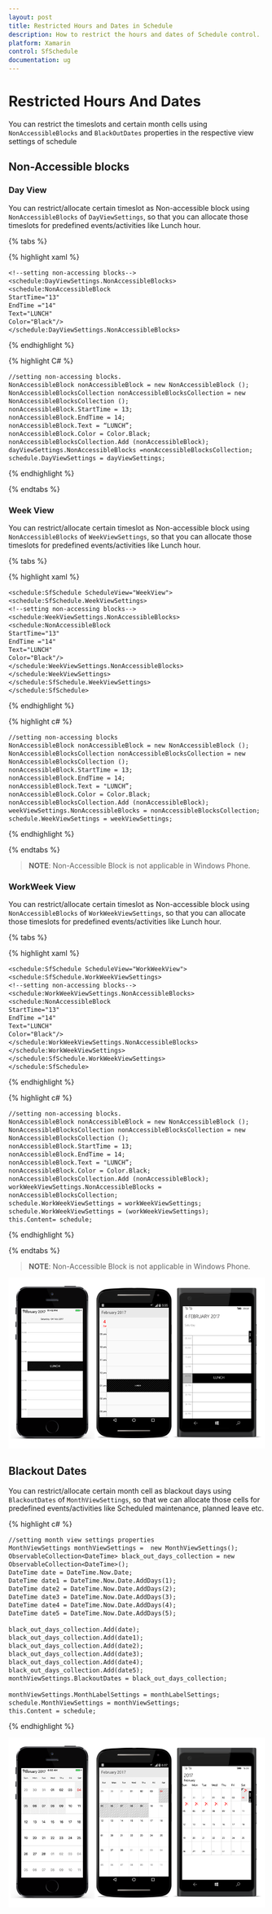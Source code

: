 ```yaml
---
layout: post
title: Restricted Hours and Dates in Schedule
description: How to restrict the hours and dates of Schedule control.
platform: Xamarin
control: SfSchedule
documentation: ug
---
```


# Restricted Hours And Dates 

You can restrict the timeslots and certain month cells using `NonAccessibleBlocks` and `BlackOutDates` properties in the respective view settings of schedule

## Non-Accessible blocks

### Day View

You can restrict/allocate certain timeslot as Non-accessible block using `NonAccessibleBlocks` of `DayViewSettings`, so that you can allocate those timeslots for predefined events/activities like Lunch hour.

{% tabs %}

{% highlight xaml %}

	<!--setting non-accessing blocks-->
	<schedule:DayViewSettings.NonAccessibleBlocks>
	<schedule:NonAccessibleBlock 
	StartTime="13" 
	EndTime ="14"
	Text="LUNCH"
	Color="Black"/>			
	</schedule:DayViewSettings.NonAccessibleBlocks>

{% endhighlight %}

{% highlight C# %}

	//setting non-accessing blocks.
	NonAccessibleBlock nonAccessibleBlock = new NonAccessibleBlock ();
	NonAccessibleBlocksCollection nonAccessibleBlocksCollection = new    NonAccessibleBlocksCollection ();
	nonAccessibleBlock.StartTime = 13;
	nonAccessibleBlock.EndTime = 14;
	nonAccessibleBlock.Text = “LUNCH”;
	nonAccessibleBlock.Color = Color.Black;
	nonAccessibleBlocksCollection.Add (nonAccessibleBlock);
	dayViewSettings.NonAccessibleBlocks =nonAccessibleBlocksCollection;
	schedule.DayViewSettings = dayViewSettings;

{% endhighlight %}

{% endtabs %}

### Week View

You can restrict/allocate certain timeslot as Non-accessible block using `NonAccessibleBlocks` of `WeekViewSettings`, so that you can allocate those timeslots for predefined events/activities like Lunch hour.

{% tabs %}

{% highlight xaml %}

	<schedule:SfSchedule ScheduleView="WeekView">
	<schedule:SfSchedule.WeekViewSettings>
	<!--setting non-accessing blocks-->
	<schedule:WeekViewSettings.NonAccessibleBlocks>
	<schedule:NonAccessibleBlock 
	StartTime="13" 
	EndTime ="14"
	Text="LUNCH"
	Color="Black"/>			
	</schedule:WeekViewSettings.NonAccessibleBlocks>
	</schedule:WeekViewSettings>
	</schedule:SfSchedule.WeekViewSettings>
	</schedule:SfSchedule>

{% endhighlight %}

{% highlight c# %}

	//setting non-accessing blocks
	NonAccessibleBlock nonAccessibleBlock = new NonAccessibleBlock ();
	NonAccessibleBlocksCollection nonAccessibleBlocksCollection = new NonAccessibleBlocksCollection ();
	nonAccessibleBlock.StartTime = 13;
	nonAccessibleBlock.EndTime = 14;
	nonAccessibleBlock.Text = "LUNCH”; 
	nonAccessibleBlock.Color = Color.Black;
	nonAccessibleBlocksCollection.Add (nonAccessibleBlock);
	weekViewSettings.NonAccessibleBlocks = nonAccessibleBlocksCollection;
	schedule.WeekViewSettings = weekViewSettings;

{% endhighlight %}

{% endtabs %}

>**NOTE**:
Non-Accessible Block is not applicable in Windows Phone.

### WorkWeek View

You can restrict/allocate certain timeslot as Non-accessible block using `NonAccessibleBlocks` of `WorkWeekViewSettings`, so that you can allocate those timeslots for predefined events/activities like Lunch hour.

{% tabs %}

{% highlight xaml %}

	<schedule:SfSchedule ScheduleView="WorkWeekView">
	<schedule:SfSchedule.WorkWeekViewSettings>
	<!--setting non-accessing blocks-->
	<schedule:WorkWeekViewSettings.NonAccessibleBlocks>
	<schedule:NonAccessibleBlock 
	StartTime="13" 
	EndTime ="14"
	Text="LUNCH"
	Color="Black"/>			
	</schedule:WorkWeekViewSettings.NonAccessibleBlocks>
	</schedule:WorkWeekViewSettings>
	</schedule:SfSchedule.WorkWeekViewSettings>
	</schedule:SfSchedule>

{% endhighlight %}

{% highlight c# %}

	//setting non-accessing blocks.
	NonAccessibleBlock nonAccessibleBlock = new NonAccessibleBlock ();
	NonAccessibleBlocksCollection nonAccessibleBlocksCollection = new NonAccessibleBlocksCollection ();
	nonAccessibleBlock.StartTime = 13;
	nonAccessibleBlock.EndTime = 14;
	nonAccessibleBlock.Text = "LUNCH”;
	nonAccessibleBlock.Color = Color.Black;
	nonAccessibleBlocksCollection.Add (nonAccessibleBlock);
	workWeekViewSettings.NonAccessibleBlocks = nonAccessibleBlocksCollection;
	schedule.WorkWeekViewSettings = workWeekViewSettings;
	schedule.WorkWeekViewSettings = (workWeekViewSettings);
	this.Content= schedule;

{% endhighlight %}

{% endtabs %}

>**NOTE**:
Non-Accessible Block is not applicable in Windows Phone.

![](RestrictedHoursandDates_images/NonAccessibleBlocks.png)

## Blackout Dates

You can restrict/allocate certain month cell as blackout days using `BlackoutDates` of `MonthViewSettings`, so that we can allocate those cells for predefined events/activities like Scheduled maintenance, planned leave etc.

{% highlight c# %}

	//setting month view settings properties
	MonthViewSettings monthViewSettings =  new MonthViewSettings();
	ObservableCollection<DateTime> black_out_days_collection = new ObservableCollection<DateTime>();
	DateTime date = DateTime.Now.Date;
	DateTime date1 = DateTime.Now.Date.AddDays(1);
	DateTime date2 = DateTime.Now.Date.AddDays(2);
	DateTime date3 = DateTime.Now.Date.AddDays(3);
	DateTime date4 = DateTime.Now.Date.AddDays(4);
	DateTime date5 = DateTime.Now.Date.AddDays(5);

	black_out_days_collection.Add(date);
	black_out_days_collection.Add(date1);
	black_out_days_collection.Add(date2);
	black_out_days_collection.Add(date3);
	black_out_days_collection.Add(date4);
	black_out_days_collection.Add(date5);
	monthViewSettings.BlackoutDates = black_out_days_collection;

	monthViewSettings.MonthLabelSettings = monthLabelSettings;
	schedule.MonthViewSettings = monthViewSettings;
	this.Content = schedule;

{% endhighlight %}

![](RestrictedHoursandDates_images/Blackoutdates.png)